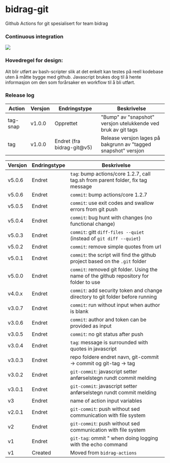 # bidrag-git
Github Actions for git spesialisert for team bidrag

### Continuous integration
![](https://github.com/navikt/bidrag-git/workflows/build%20actions/badge.svg)

### Hovedregel for design:
Alt blir utført av bash-scripter slik at det enkelt kan testes på reell kodebase uten å måtte bygge med github. Javascript brukes dog til å hente
informasjon om den som forårsaker en workflow til å bli utført.

### Release log

Action | Versjon | Endringstype | Beskrivelse
---|---|---|---
tag-snap | v1.0.0 | Opprettet | "Bump" av "snapshot" versjon utelukkende ved bruk av git tags
tag | v1.0.0 | Endret (fra bidrag-git@v5) | Release versjon lages på bakgrunn av "tagged snapshot" versjon

Versjon | Endringstype | Beskrivelse
----|---|---
v5.0.6 | Endret | `tag`: bump actions/core 1.2.7, call tag.sh from parent folder, fix tag message 
v5.0.6 | Endret | `commit`: bump actions/core 1.2.7
v5.0.5 | Endret | `commit`: use exit codes and swallow errors from git push 
v5.0.4 | Endret | `commit`: bug hunt with changes (no functional change) 
v5.0.3 | Endret | `commit`: gitt `diff-files --quiet` (instead of `git diff --quiet`) 
v5.0.2 | Endret | `commit`: remove simple quotes from url 
v5.0.1 | Endret | `commit`: the script will find the github project based on the `.git` folder 
v5.0.0 | Endret | `commit`: removed git folder. Using the name of the github repository for folder to use 
v4.0.x | Endret | `commit`: add security token and change directory to git folder before running
v3.0.7 | Endret | `commit`: run without input when author is blank
v3.0.6 | Endret | `commit`: author and token can be provided as input
v3.0.5 | Endret | `commit`: no git status after push
v3.0.4 | Endret | `tag`: message is surrounded with quotes in javascript
v3.0.3 | Endret | repo foldere endret navn, git-commit -> commit og git-tag -> tag
v3.0.2 | Endret | `git-commit`: javascript setter anførselstegn rundt commit melding
v3.0.1 | Endret | `git-commit`: javascript setter anførselstegn rundt commit melding
v3 | Endret | name of action input variables
v2.0.1 | Endret | `git-commit`: push without sed communication with file system
v2 | Endret | `git-commit`: push without sed communication with file system
v1 | Endret | `git-tag`: ommit " when doing logging with the echo command 
v1 | Created | Moved from `bidrag-actions` 
